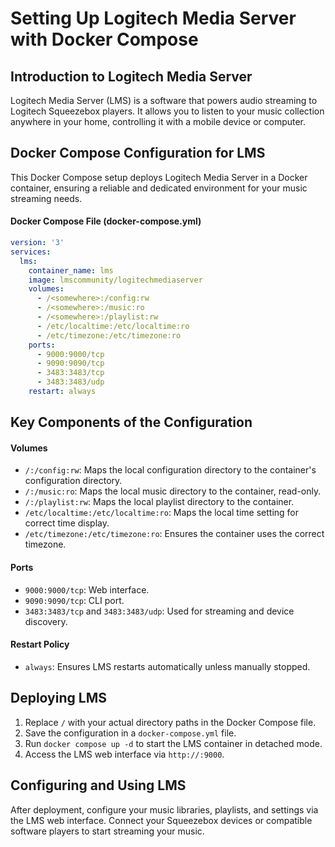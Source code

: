 # Setting Up Logitech Media Server with Docker Compose

## Introduction to Logitech Media Server

Logitech Media Server (LMS) is a software that powers audio streaming to Logitech Squeezebox players. It allows you to listen to your music collection anywhere in your home, controlling it with a mobile device or computer.

## Docker Compose Configuration for LMS

This Docker Compose setup deploys Logitech Media Server in a Docker container, ensuring a reliable and dedicated environment for your music streaming needs.

#### Docker Compose File (docker-compose.yml)

```yaml
version: '3'
services:
  lms:
    container_name: lms
    image: lmscommunity/logitechmediaserver
    volumes:
      - /<somewhere>:/config:rw
      - /<somewhere>:/music:ro
      - /<somewhere>:/playlist:rw
      - /etc/localtime:/etc/localtime:ro
      - /etc/timezone:/etc/timezone:ro
    ports:
      - 9000:9000/tcp
      - 9090:9090/tcp
      - 3483:3483/tcp
      - 3483:3483/udp
    restart: always
```

## Key Components of the Configuration

#### Volumes

* <code>/<somewhere>:/config:rw</code>: Maps the local configuration directory to the container's configuration directory.
* <code>/<somewhere>:/music:ro</code>: Maps the local music directory to the container, read-only.
* <code>/<somewhere>:/playlist:rw</code>: Maps the local playlist directory to the container.
* <code>/etc/localtime:/etc/localtime:ro</code>: Maps the local time setting for correct time display.
* <code>/etc/timezone:/etc/timezone:ro</code>: Ensures the container uses the correct timezone.

#### Ports

* <code>9000:9000/tcp</code>: Web interface.
* <code>9090:9090/tcp</code>: CLI port.
* <code>3483:3483/tcp</code> and <code>3483:3483/udp</code>: Used for streaming and device discovery.

#### Restart Policy

* <code>always</code>: Ensures LMS restarts automatically unless manually stopped.

## Deploying LMS

1. Replace <code>/<somewhere></code> with your actual directory paths in the Docker Compose file.
2. Save the configuration in a <code>docker-compose.yml</code> file.
3. Run <code>docker compose up -d</code> to start the LMS container in detached mode.
4. Access the LMS web interface via <code>http://<host-ip>:9000</code>.

## Configuring and Using LMS
After deployment, configure your music libraries, playlists, and settings via the LMS web interface. Connect your Squeezebox devices or compatible software players to start streaming your music.